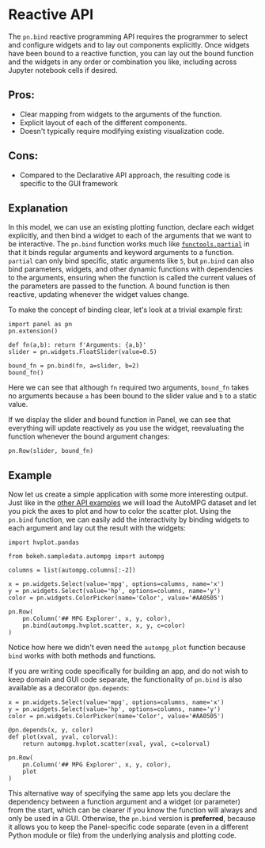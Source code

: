 # Reactive API

The `pn.bind` reactive programming API requires the programmer to select and configure widgets and to lay out components explicitly. Once widgets have been bound to a reactive function, you can lay out the bound function and the widgets in any order or combination you like, including across Jupyter notebook cells if desired.

## Pros:

+ Clear mapping from widgets to the arguments of the function.
+ Explicit layout of each of the different components.
+ Doesn't typically require modifying existing visualization code.

## Cons:

+ Compared to the Declarative API approach, the resulting code is specific to the GUI framework

## Explanation

In this model, we can use an existing plotting function, declare each widget explicitly, and then bind a widget to each of the arguments that we want to be interactive. The `pn.bind` function works much like [`functools.partial`](https://docs.python.org/3/library/functools.html#functools.partial) in that it binds regular arguments and keyword arguments to a function. `partial` can only bind specific, static arguments like `5`, but `pn.bind` can also bind parameters, widgets, and other dynamic functions with dependencies to the arguments, ensuring when the function is called the current values of the parameters are passed to the function. A bound function is then reactive, updating whenever the widget values change.

To make the concept of binding clear, let's look at a trivial example first:

```{pyodide}
import panel as pn
pn.extension()

def fn(a,b): return f'Arguments: {a,b}'
slider = pn.widgets.FloatSlider(value=0.5)

bound_fn = pn.bind(fn, a=slider, b=2)
bound_fn()
```

Here we can see that although `fn` required two arguments, `bound_fn` takes no arguments because `a` has been bound to the slider value and `b` to a static value.

If we display the slider and bound function in Panel, we can see that everything will update reactively as you use the widget, reevaluating the function whenever the bound argument changes:

```{pyodide}
pn.Row(slider, bound_fn)
```

## Example

Now let us create a simple application with some more interesting output. Just like in the [other API examples](index) we will load the AutoMPG dataset and let you pick the axes to plot and how to color the scatter plot. Using the `pn.bind` function, we can easily add the interactivity by binding widgets to each argument and lay out the result with the widgets:

```{pyodide}
import hvplot.pandas

from bokeh.sampledata.autompg import autompg

columns = list(autompg.columns[:-2])

x = pn.widgets.Select(value='mpg', options=columns, name='x')
y = pn.widgets.Select(value='hp', options=columns, name='y')
color = pn.widgets.ColorPicker(name='Color', value='#AA0505')

pn.Row(
    pn.Column('## MPG Explorer', x, y, color),
    pn.bind(autompg.hvplot.scatter, x, y, c=color)
)
```

Notice how here we didn't even need the `autompg_plot` function because `bind` works with both methods and functions.

If you are writing code specifically for building an app, and do not wish to keep domain and GUI code separate, the functionality of `pn.bind` is also available as a decorator `@pn.depends`:

```{pyodide}
x = pn.widgets.Select(value='mpg', options=columns, name='x')
y = pn.widgets.Select(value='hp', options=columns, name='y')
color = pn.widgets.ColorPicker(name='Color', value='#AA0505')

@pn.depends(x, y, color)
def plot(xval, yval, colorval):
    return autompg.hvplot.scatter(xval, yval, c=colorval)

pn.Row(
    pn.Column('## MPG Explorer', x, y, color),
    plot
)
```

This alternative way of specifying the same app lets you declare the dependency between a function argument and a widget (or parameter) from the start, which can be clearer if you know the function will always and only be used in a GUI. Otherwise, the `pn.bind` version is **preferred**, because it allows you to keep the Panel-specific code separate (even in a different Python module or file) from the underlying analysis and plotting code.
